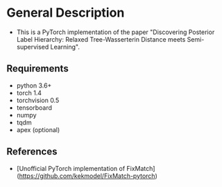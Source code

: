 # General Description
- This is a PyTorch implementation of the paper "Discovering Posterior Label Hierarchy: Relaxed Tree-Wasserterin Distance meets Semi-supervised Learning".









## Requirements
- python 3.6+
- torch 1.4
- torchvision 0.5
- tensorboard
- numpy
- tqdm
- apex (optional)


## References
- [Unofficial PyTorch implementation of FixMatch] (https://github.com/kekmodel/FixMatch-pytorch)
